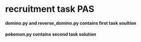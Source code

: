 # recruitment task PAS
 
 #### __domino.py__ and __reverse_domino.py__ contains first task soultion
 #### __pokemon.py__ contains second task solution
